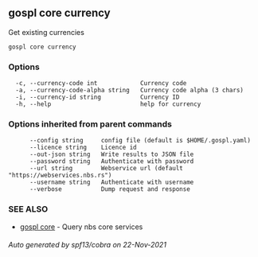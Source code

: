 ## gospl core currency

Get existing currencies

```
gospl core currency
```

### Options

```
  -c, --currency-code int            Currency code
  -a, --currency-code-alpha string   Currency code alpha (3 chars)
  -i, --currency-id string           Currency ID
  -h, --help                         help for currency
```

### Options inherited from parent commands

```
      --config string     config file (default is $HOME/.gospl.yaml)
      --licence string    Licence id
      --out-json string   Write results to JSON file
      --password string   Authenticate with password
      --url string        Webservice url (default "https://webservices.nbs.rs")
      --username string   Authenticate with username
      --verbose           Dump request and response
```

### SEE ALSO

* [gospl core](gospl_core.md)	 - Query nbs core services

###### Auto generated by spf13/cobra on 22-Nov-2021
